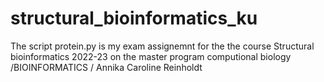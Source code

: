 # structural_bioinformatics_ku
The script protein.py is my exam assignemnt for the the course Structural bioinformatics 2022-23 on the master program computional biology /BIOINFORMATICS
/ Annika Caroline Reinholdt 
